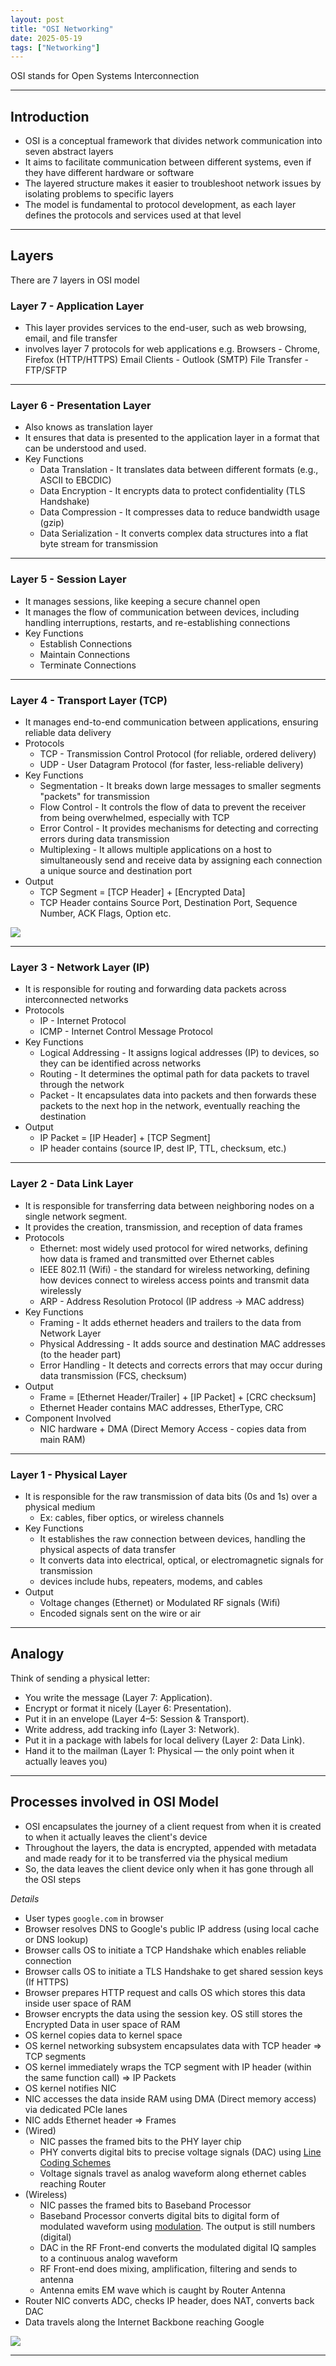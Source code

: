 ```yaml
---
layout: post
title: "OSI Networking"
date: 2025-05-19
tags: ["Networking"]
---
```


OSI stands for Open Systems Interconnection

---
## Introduction

- OSI is a conceptual framework that divides network communication into seven abstract layers
- It aims to facilitate communication between different systems, even if they have different hardware or software
- The layered structure makes it easier to troubleshoot network issues by isolating problems to specific layers
- The model is fundamental to protocol development, as each layer defines the protocols and services used at that level

---
## Layers

There are 7 layers in OSI model

### Layer 7 - Application Layer 

- This layer provides services to the end-user, such as web browsing, email, and file transfer
- involves layer 7 protocols for web applications e.g. 
    Browsers - Chrome, Firefox (HTTP/HTTPS)
    Email Clients - Outlook (SMTP)
    File Transfer -  FTP/SFTP

---
### Layer 6 - Presentation Layer

- Also knows as translation layer
- It ensures that data is presented to the application layer in a format that can be understood and used. 
- Key Functions
    - Data Translation - It translates data between different formats (e.g., ASCII to EBCDIC)
    - Data Encryption - It encrypts data to protect confidentiality (TLS Handshake)
    - Data Compression - It compresses data to reduce bandwidth usage (gzip)
    - Data Serialization - It converts complex data structures into a flat byte stream for transmission

---
### Layer 5 - Session Layer

- It manages sessions, like keeping a secure channel open
- It manages the flow of communication between devices, including handling interruptions, restarts, and re-establishing connections
- Key Functions
    - Establish Connections
    - Maintain Connections
    - Terminate Connections

---
### Layer 4 - Transport Layer (TCP)

- It manages end-to-end communication between applications, ensuring reliable data delivery
- Protocols
    - TCP - Transmission Control Protocol (for reliable, ordered delivery)
    - UDP - User Datagram Protocol (for faster, less-reliable delivery)
- Key Functions
    - Segmentation - It breaks down large messages to smaller segments "packets" for transmission
    - Flow Control - It controls the flow of data to prevent the receiver from being overwhelmed, especially with TCP
    - Error Control - It provides mechanisms for detecting and correcting errors during data transmission
    - Multiplexing - It allows multiple applications on a host to simultaneously send and receive data by assigning each connection a unique source and destination port
- Output
    - TCP Segment = [TCP Header] + [Encrypted Data]
    - TCP Header contains Source Port, Destination Port, Sequence Number, ACK Flags, Option etc.

<img src="{{site.url}}/images/networking/tcp-seg.png">

---
### Layer 3 - Network Layer (IP)

- It is responsible for routing and forwarding data packets across interconnected networks
- Protocols
    - IP - Internet Protocol
    - ICMP - Internet Control Message Protocol
- Key Functions
    - Logical Addressing - It assigns logical addresses (IP) to devices, so they can be identified across networks
    - Routing - It determines the optimal path for data packets to travel through the network
    - Packet - It encapsulates data into packets and then forwards these packets to the next hop in the network, eventually reaching the destination
- Output
    - IP Packet = [IP Header] + [TCP Segment]
    - IP header contains (source IP, dest IP, TTL, checksum, etc.)

---
### Layer 2 - Data Link Layer

- It is responsible for transferring data between neighboring nodes on a single network segment. 
- It provides the creation, transmission, and reception of data frames
- Protocols
    - Ethernet: most widely used protocol for wired networks, defining how data is framed and transmitted over Ethernet cables
    - IEEE 802.11 (Wifi) - the standard for wireless networking, defining how devices connect to wireless access points and transmit data wirelessly
    - ARP - Address Resolution Protocol (IP address -> MAC address)
- Key Functions
    - Framing - It adds ethernet headers and trailers to the data from Network Layer
    - Physical Addressing - It adds source and destination MAC addresses (to the header part)
    - Error Handling - It detects and corrects errors that may occur during data transmission (FCS, checksum)
- Output
    - Frame = [Ethernet Header/Trailer] + [IP Packet] + [CRC checksum]
    - Ethernet Header contains MAC addresses, EtherType, CRC
- Component Involved
    - NIC hardware + DMA (Direct Memory Access - copies data from main RAM)

---
### Layer 1 - Physical Layer

- It is responsible for the raw transmission of data bits (0s and 1s) over a physical medium 
    - Ex: cables, fiber optics, or wireless channels
- Key Functions
    - It establishes the raw connection between devices, handling the physical aspects of data transfer
    - It converts data into electrical, optical, or electromagnetic signals for transmission
    - devices include hubs, repeaters, modems, and cables
- Output
    - Voltage changes (Ethernet) or Modulated RF signals (Wifi)
    - Encoded signals sent on the wire or air

---
## Analogy

Think of sending a physical letter:

- You write the message (Layer 7: Application).
- Encrypt or format it nicely (Layer 6: Presentation).
- Put it in an envelope (Layer 4–5: Session & Transport).
- Write address, add tracking info (Layer 3: Network).
- Put it in a package with labels for local delivery (Layer 2: Data Link).
- Hand it to the mailman (Layer 1: Physical — the only point when it actually leaves you)

---
## Processes involved in OSI Model

- OSI encapsulates the journey of a client request from when it is created to when it actually leaves the client's device
- Throughout the layers, the data is encrypted, appended with metadata and made ready for it to be transferred via the physical medium
- So, the data leaves the client device only when it has gone through all the OSI steps

_Details_

- User types `google.com` in browser
- Browser resolves DNS to Google's public IP address (using local cache or DNS lookup)
- Browser calls OS to initiate a TCP Handshake which enables reliable connection
- Browser calls OS to initiate a TLS Handshake to get shared session keys (If HTTPS)
- Browser prepares HTTP request and calls OS which stores this data inside user space of RAM
- Browser encrypts the data using the session key. OS still stores the Encrypted Data in user space of RAM
- OS kernel copies data to kernel space
- OS kernel networking subsystem encapsulates data with TCP header => TCP segments
- OS kernel immediately wraps the TCP segment with IP header (within the same function call) => IP Packets
- OS kernel notifies NIC 
- NIC accesses the data inside RAM using DMA (Direct memory access) via dedicated PCIe lanes
- NIC adds Ethernet header => Frames 
- (Wired) 
    - NIC passes the framed bits to the PHY layer chip
    - PHY converts digital bits to precise voltage signals (DAC) using [Line Coding Schemes](https://gouherdanish.github.io/2025/05/12/nic.html)
    - Voltage signals travel as analog waveform along ethernet cables reaching Router
- (Wireless) 
    - NIC passes the framed bits to Baseband Processor
    - Baseband Processor converts digital bits to digital form of modulated waveform using [modulation](https://gouherdanish.github.io/2025/05/12/nic.html). The output is still numbers (digital)
    - DAC in the RF Front-end converts the modulated digital IQ samples to a continuous analog waveform
    - RF Front-end does mixing, amplification, filtering and sends to antenna
    - Antenna emits EM wave which is caught by Router Antenna
- Router NIC converts ADC, checks IP header, does NAT, converts back DAC 
- Data travels along the Internet Backbone reaching Google

<img src="{{site.url}}/images/networking/osi.png">

---
##